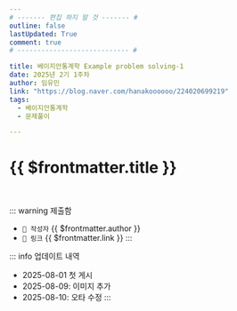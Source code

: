 ```yaml
---
# ------- 편집 하지 말 것 ------- #
outline: false
lastUpdated: True
comment: true
# ---------------------------- #

title: 베이지안통계학 Example problem solving-1
date: 2025년 2기 1주차
author: 임유민
link: "https://blog.naver.com/hanakoooooo/224020699219"
tags:
  - 베이지안통계학
  - 문제풀이

---
```


# {{ $frontmatter.title }}

<br>

<!-- 여기는 냅두기 -->
::: warning 제출함
 - `🥳 작성자` {{ $frontmatter.author }}
 - `🔗 링크` <a :href="$frontmatter.link" target="_blank" rel="noopener"> {{ $frontmatter.link }} </a>
::: 

<!-- 업데이트 사항 등 필요한 내용 아래부터 자유롭게 사용 -->
::: info 업데이트 내역
- 2025-08-01 첫 게시  
- 2025-08-09: 이미지 추가  
- 2025-08-10: 오타 수정
:::

